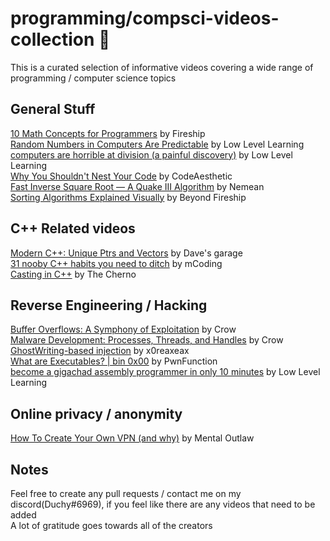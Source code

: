 # programming/compsci-videos-collection 📝
This is a curated selection of informative videos covering a wide range of programming / computer science topics

## General Stuff
[10 Math Concepts for Programmers](https://www.youtube.com/watch?v=bOCHTHkBoAs) by Fireship \
[Random Numbers in Computers Are Predictable](https://www.youtube.com/watch?v=wDj64pSeQ4I) by Low Level Learning \
[computers are horrible at division (a painful discovery)](https://www.youtube.com/watch?v=ssDBqQ5f5_0) by Low Level Learning \
[Why You Shouldn't Nest Your Code](https://www.youtube.com/watch?v=CFRhGnuXG-4) by CodeAesthetic \
[Fast Inverse Square Root — A Quake III Algorithm](https://www.youtube.com/watch?v=p8u_k2LIZyo) by Nemean \
[Sorting Algorithms Explained Visually](https://www.youtube.com/watch?v=RfXt_qHDEPw) by Beyond Fireship

## C++ Related videos
[Modern C++: Unique Ptrs and Vectors](https://www.youtube.com/watch?v=b8V-WIjlScA) by Dave's garage \
[31 nooby C++ habits you need to ditch](https://www.youtube.com/watch?v=i_wDa2AS_8w) by mCoding \
[Casting in C++](https://www.youtube.com/watch?v=pWZS1MtxI-A) by The Cherno


## Reverse Engineering / Hacking
[Buffer Overflows: A Symphony of Exploitation](https://www.youtube.com/watch?v=6sUd3AA7Q50) by Crow \
[Malware Development: Processes, Threads, and Handles](https://www.youtube.com/watch?v=aNEqC-U5tHM) by Crow  \
[GhostWriting-based injection](https://www.youtube.com/watch?v=fo3-J4jhuB4) by  x0reaxeax \
[What are Executables? | bin 0x00](https://www.youtube.com/watch?v=WnqOhgI_8wA) by PwnFunction \
[become a gigachad assembly programmer in only 10 minutes](https://www.youtube.com/watch?v=6S5KRJv-7RU) by Low Level Learning

## Online privacy / anonymity
[How To Create Your Own VPN (and why)](https://www.youtube.com/watch?v=Lk_v6Q0YsNo) by Mental Outlaw

## Notes
Feel free to create any pull requests / contact me on my discord(Duchy#6969), if you feel like there are any videos that need to be added \
A lot of gratitude goes towards all of the creators 